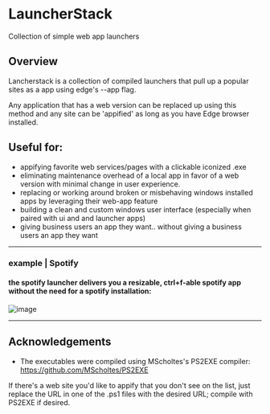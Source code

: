 # LauncherStack
Collection of simple web app launchers 

## Overview

Lancherstack is a collection of compiled launchers that pull up a popular sites as a app using edge's --app flag.  

Any application that has a web version can be replaced up using this method and any site can be 'appified' as long as you have Edge browser installed.

## Useful for:
- appifying favorite web services/pages with a clickable iconized .exe
- eliminating maintenance overhead of a local app in favor of a web version with minimal change in user experience. 
- replacing or working around broken or misbehaving windows installed apps by leveraging their web-app feature
- building a clean and custom windows user interface (especially when paired with ui and and launcher apps)
- giving business users an app they want.. without giving a business users an app they want 

__________________

### example | Spotify 
#### the spotify launcher delivers you a resizable, ctrl+f-able spotify app without the need for a spotify installation:

![image](https://user-images.githubusercontent.com/43890114/142438545-d08e169f-3d4a-48ee-92db-bdbf6bcd03a9.png)



__________________

## Acknowledgements

- The executables were compiled using MScholtes's PS2EXE compiler: https://github.com/MScholtes/PS2EXE

If there's a web site you'd like to appify that you don't see on the list, just replace the URL in one of the .ps1 files with the desired URL; compile with PS2EXE if desired.  
